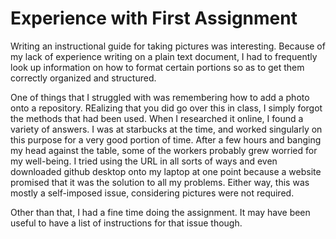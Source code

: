 # Experience with First Assignment

Writing an instructional guide for taking pictures was interesting. Because of my lack of experience writing on a plain text document, I had to frequently look up information on how to format certain portions so as to get them correctly organized and structured. 

One of things that I struggled with was remembering how to add a photo onto a repository. REalizing that you did go over this in class, I simply forgot the methods that had been used. When I researched it online, I found a variety of answers. I was at starbucks at the time, and worked singularly on this purpose for a very good portion of time. After a few hours and banging my head against the table, some of the workers probably grew worried for my well-being. I tried using the URL in all sorts of ways and even downloaded github desktop onto my laptop at one point because a website promised that it was the solution to all my problems. Either way, this was mostly a self-imposed issue, considering pictures were not required. 

Other than that, I had a fine time doing the assignment. It may have been useful to have a list of instructions for that issue though.

